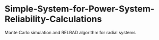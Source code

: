 # Simple-System-for-Power-System-Reliability-Calculations
Monte Carlo simulation and RELRAD algorithm for radial systems
